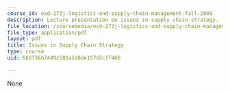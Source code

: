 ```yaml
---
course_id: esd-273j-logistics-and-supply-chain-management-fall-2009
description: Lecture presentation on issues in supply chain strategy.
file_location: /coursemedia/esd-273j-logistics-and-supply-chain-management-fall-2009/665736b7449c582a2d8de157d2cff466_MITESD_273JF09_lec03.pdf
file_type: application/pdf
layout: pdf
title: Issues in Supply Chain Strategy
type: course
uid: 665736b7449c582a2d8de157d2cff466

---
```

None